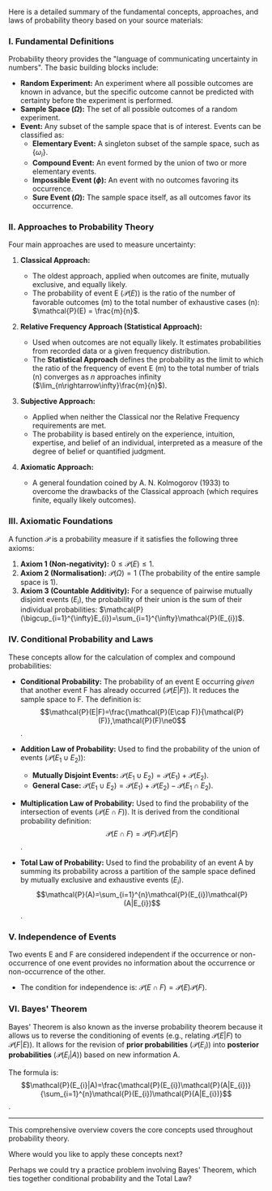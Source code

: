 Here is a detailed summary of the fundamental concepts, approaches, and laws of probability theory based on your source materials:

### I. Fundamental Definitions

Probability theory provides the "language of communicating uncertainty in numbers". The basic building blocks include:

*   **Random Experiment:** An experiment where all possible outcomes are known in advance, but the specific outcome cannot be predicted with certainty before the experiment is performed.
*   **Sample Space ($\Omega$):** The set of all possible outcomes of a random experiment.
*   **Event:** Any subset of the sample space that is of interest. Events can be classified as:
    *   **Elementary Event:** A singleton subset of the sample space, such as $\{\omega_{i}\}$.
    *   **Compound Event:** An event formed by the union of two or more elementary events.
    *   **Impossible Event ($\phi$):** An event with no outcomes favoring its occurrence.
    *   **Sure Event ($\Omega$):** The sample space itself, as all outcomes favor its occurrence.

### II. Approaches to Probability Theory

Four main approaches are used to measure uncertainty:

1.  **Classical Approach:**
    *   The oldest approach, applied when outcomes are finite, mutually exclusive, and equally likely.
    *   The probability of event E ($\mathcal{P}(E)$) is the ratio of the number of favorable outcomes (m) to the total number of exhaustive cases (n): $\mathcal{P}(E) = \frac{m}{n}$.

2.  **Relative Frequency Approach (Statistical Approach):**
    *   Used when outcomes are not equally likely. It estimates probabilities from recorded data or a given frequency distribution.
    *   The **Statistical Approach** defines the probability as the limit to which the ratio of the frequency of event E (m) to the total number of trials (n) converges as $n$ approaches infinity ($\lim_{n\rightarrow\infty}\frac{m}{n}$).

3.  **Subjective Approach:**
    *   Applied when neither the Classical nor the Relative Frequency requirements are met.
    *   The probability is based entirely on the experience, intuition, expertise, and belief of an individual, interpreted as a measure of the degree of belief or quantified judgment.

4.  **Axiomatic Approach:**
    *   A general foundation coined by A. N. Kolmogorov (1933) to overcome the drawbacks of the Classical approach (which requires finite, equally likely outcomes).

### III. Axiomatic Foundations

A function $\mathcal{P}$ is a probability measure if it satisfies the following three axioms:

1.  **Axiom 1 (Non-negativity):** $0\le\mathcal{P}(E)\le1$.
2.  **Axiom 2 (Normalisation):** $\mathcal{P}(\Omega)=1$ (The probability of the entire sample space is 1).
3.  **Axiom 3 (Countable Additivity):** For a sequence of pairwise mutually disjoint events ($E_{i}$), the probability of their union is the sum of their individual probabilities: $\mathcal{P}(\bigcup_{i=1}^{\infty}E_{i})=\sum_{i=1}^{\infty}\mathcal{P}(E_{i})$.

### IV. Conditional Probability and Laws

These concepts allow for the calculation of complex and compound probabilities:

*   **Conditional Probability:** The probability of an event E occurring *given* that another event F has already occurred ($\mathcal{P}(E|F)$). It reduces the sample space to F. The definition is:
    $$\mathcal{P}(E|F)=\frac{\mathcal{P}(E\cap F)}{\mathcal{P}(F)},\mathcal{P}(F)\ne0$$.

*   **Addition Law of Probability:** Used to find the probability of the union of events ($\mathcal{P}(E_{1}\cup E_{2})$):
    *   **Mutually Disjoint Events:** $\mathcal{P}(E_{1}\cup E_{2})=\mathcal{P}(E_{1})+\mathcal{P}(E_{2})$.
    *   **General Case:** $\mathcal{P}(E_{1}\cup E_{2})=\mathcal{P}(E_{1})+\mathcal{P}(E_{2})-\mathcal{P}(E_{1}\cap E_{2})$.

*   **Multiplication Law of Probability:** Used to find the probability of the intersection of events ($\mathcal{P}(E\cap F)$). It is derived from the conditional probability definition:
    $$\mathcal{P}(E\cap F)=\mathcal{P}(F)\mathcal{P}(E|F)$$.

*   **Total Law of Probability:** Used to find the probability of an event A by summing its probability across a partition of the sample space defined by mutually exclusive and exhaustive events ($E_{i}$).
    $$\mathcal{P}(A)=\sum_{i=1}^{n}\mathcal{P}(E_{i})\mathcal{P}(A|E_{i})$$.

### V. Independence of Events

Two events E and F are considered independent if the occurrence or non-occurrence of one event provides no information about the occurrence or non-occurrence of the other.
*   The condition for independence is: $\mathcal{P}(E\cap F)=\mathcal{P}(E)\mathcal{P}(F)$.

### VI. Bayes' Theorem

Bayes' Theorem is also known as the inverse probability theorem because it allows us to reverse the conditioning of events (e.g., relating $\mathcal{P}(E|F)$ to $\mathcal{P}(F|E)$). It allows for the revision of **prior probabilities** ($\mathcal{P}(E_{i})$) into **posterior probabilities** ($\mathcal{P}(E_{i}|A)$) based on new information A.

The formula is:
$$\mathcal{P}(E_{i}|A)=\frac{\mathcal{P}(E_{i})\mathcal{P}(A|E_{i})}{\sum_{i=1}^{n}\mathcal{P}(E_{i})\mathcal{P}(A|E_{i})}$$.

***

This comprehensive overview covers the core concepts used throughout probability theory. 

Where would you like to apply these concepts next? 

Perhaps we could try a practice problem involving Bayes' Theorem, which ties together conditional probability and the Total Law?


